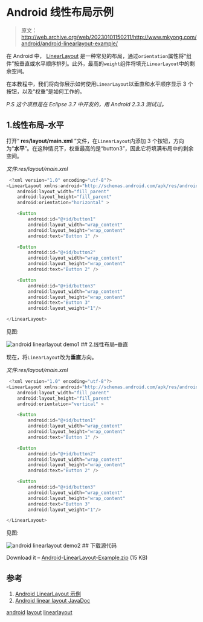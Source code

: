 # Android 线性布局示例

> 原文：<http://web.archive.org/web/20230101150211/http://www.mkyong.com/android/android-linearlayout-example/>

在 Android 中， [LinearLayout](http://web.archive.org/web/20190223082342/http://developer.android.com/reference/android/widget/LinearLayout.html) 是一种常见的布局，通过`orientation`属性将“组件”按垂直或水平顺序排列。此外，最高的`weight`组件将填充`LinearLayout`中的剩余空间。

在本教程中，我们将向你展示如何使用`LinearLayout`以垂直和水平顺序显示 3 个按钮，以及“权重”是如何工作的。

*P.S 这个项目是在 Eclipse 3.7 中开发的，用 Android 2.3.3 测试过。*

## 1.线性布局–水平

打开“ **res/layout/main.xml** ”文件，在`LinearLayout`内添加 3 个按钮，方向为“**水平**”。在这种情况下，权重最高的是“button3”，因此它将填满布局中的剩余空间。

*文件:res/layout/main.xml*

```java
 <?xml version="1.0" encoding="utf-8"?>
<LinearLayout xmlns:android="http://schemas.android.com/apk/res/android"
    android:layout_width="fill_parent"
    android:layout_height="fill_parent"
    android:orientation="horizontal" >

    <Button
        android:id="@+id/button1"
        android:layout_width="wrap_content"
        android:layout_height="wrap_content"
        android:text="Button 1" />

    <Button
        android:id="@+id/button2"
        android:layout_width="wrap_content"
        android:layout_height="wrap_content"
        android:text="Button 2" />

    <Button
        android:id="@+id/button3"
        android:layout_width="wrap_content"
        android:layout_height="wrap_content"
        android:text="Button 3" 
        android:layout_weight="1"/>

</LinearLayout> 
```

见图:

![android linearlayout demo1](img/e3ff32f4c2f6ade31edcabfb54ec167e.png "android-linearlayout-horizontal") ## 2.线性布局–垂直

现在，将`LinearLayout`改为**垂直**方向。

*文件:res/layout/main.xml*

```java
 <?xml version="1.0" encoding="utf-8"?>
<LinearLayout xmlns:android="http://schemas.android.com/apk/res/android"
    android:layout_width="fill_parent"
    android:layout_height="fill_parent"
    android:orientation="vertical" >

    <Button
        android:id="@+id/button1"
        android:layout_width="wrap_content"
        android:layout_height="wrap_content"
        android:text="Button 1" />

    <Button
        android:id="@+id/button2"
        android:layout_width="wrap_content"
        android:layout_height="wrap_content"
        android:text="Button 2" />

    <Button
        android:id="@+id/button3"
        android:layout_width="wrap_content"
        android:layout_height="wrap_content"
        android:text="Button 3" 
        android:layout_weight="1"/>

</LinearLayout> 
```

见图:

![android linearlayout demo2](img/f79c128bc7483893f6c89e93182b29e6.png "android-linearlayout-vertical") ## 下载源代码

Download it – [Android-LinearLayout-Example.zip](http://web.archive.org/web/20190223082342/http://www.mkyong.com/wp-content/uploads/2011/12/Android-LinearLayout-Example.zip) (15 KB)

## 参考

1.  [Android LinearLayout 示例](http://web.archive.org/web/20190223082342/http://developer.android.com/resources/tutorials/views/hello-linearlayout.html)
2.  [Android linear layout JavaDoc](http://web.archive.org/web/20190223082342/http://developer.android.com/reference/android/widget/LinearLayout.html)

[android](http://web.archive.org/web/20190223082342/http://www.mkyong.com/tag/android/) [layout](http://web.archive.org/web/20190223082342/http://www.mkyong.com/tag/layout/) [linearlayout](http://web.archive.org/web/20190223082342/http://www.mkyong.com/tag/linearlayout/)







